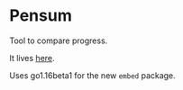 # Pensum

Tool to compare progress.

It lives [here](https://pensum.djangulo.com).

Uses go1.16beta1 for the new `embed` package.